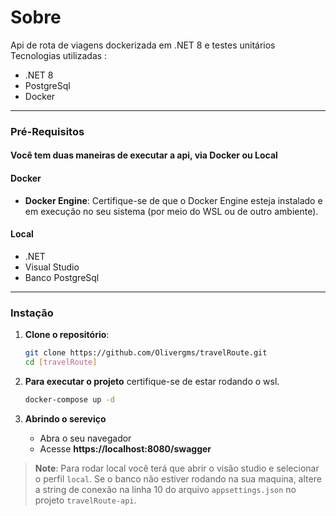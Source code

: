 # Sobre
Api de rota de viagens dockerizada em .NET 8 e testes unitários  \
Tecnologias utilizadas : 
- .NET 8
- PostgreSql
- Docker

---

### Pré-Requisitos
 #### Você tem duas maneiras de executar a api, via **Docker** ou **Local**

 #### Docker
- **Docker Engine**: Certifique-se de que o Docker Engine esteja instalado e em execução no seu sistema (por meio do WSL ou de outro ambiente).

#### Local
- .NET
- Visual Studio
- Banco PostgreSql

---

### Instação

1. **Clone o repositório**:
   ```bash
   git clone https://github.com/Olivergms/travelRoute.git
   cd [travelRoute]
   ```

2. **Para executar o projeto** certifique-se de estar rodando o wsl.
   ```bash
   docker-compose up -d
   ```

3. **Abrindo o sereviço** 
    - Abra o seu navegador
    - Acesse **https://localhost:8080/swagger**




> **Note**: Para rodar local você terá que abrir o visão studio e selecionar o perfil `local`. Se o banco não estiver rodando na sua maquina, altere a string de conexão na linha 10 do arquivo `appsettings.json` no projeto `travelRoute-api`. 


